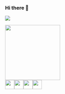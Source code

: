 ### Hi there 👋

<a href="https://www.linkedin.com/in/vitalbh" target="_blank"><img src="https://img.shields.io/badge/-LinkedIn-%230077B5?style=plastic&logo=linkedin&logoColor=white" target="_blank"></a>
<br>  



<a href="https://github.com/vitalbh">
<img height="180em" src="https://github-readme-total-stats.vercel.app/api?username=vitalbh&count_private=true&show_icons=true&theme=dracula&include_all_commits=true&count_private=true&bg_color=0d1117&border_color=1e2531&title_color=efefef"/><br>  
  <img height="30" src="https://img.shields.io/badge/Go-323330?style=plastic&logo=go&logoColor=white"><img height="30" src="https://img.shields.io/badge/JavaScript-323330?style=plastic&logo=javascript&logoColor=white"><img height="30" src="https://img.shields.io/badge/kubernetes-323330?style=plastic&logo=kubernetes&logoColor=white"><img height="30" src="https://img.shields.io/badge/nginx-323330?style=plastic&logo=nginx&logoColor=white">

  
